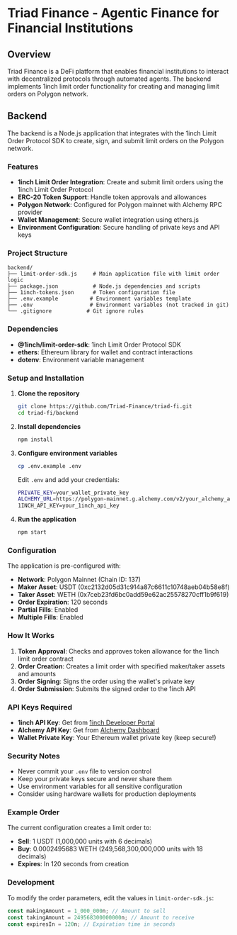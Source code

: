 # Triad Finance - Agentic Finance for Financial Institutions

## Overview

Triad Finance is a DeFi platform that enables financial institutions to interact with decentralized protocols through automated agents. The backend implements 1inch limit order functionality for creating and managing limit orders on Polygon network.

## Backend

The backend is a Node.js application that integrates with the 1inch Limit Order Protocol SDK to create, sign, and submit limit orders on the Polygon network.

### Features

- **1inch Limit Order Integration**: Create and submit limit orders using the 1inch Limit Order Protocol
- **ERC-20 Token Support**: Handle token approvals and allowances
- **Polygon Network**: Configured for Polygon mainnet with Alchemy RPC provider
- **Wallet Management**: Secure wallet integration using ethers.js
- **Environment Configuration**: Secure handling of private keys and API keys

### Project Structure

```
backend/
├── limit-order-sdk.js     # Main application file with limit order logic
├── package.json           # Node.js dependencies and scripts
├── 1inch-tokens.json      # Token configuration file
├── .env.example          # Environment variables template
├── .env                  # Environment variables (not tracked in git)
└── .gitignore           # Git ignore rules
```

### Dependencies

- **@1inch/limit-order-sdk**: 1inch Limit Order Protocol SDK
- **ethers**: Ethereum library for wallet and contract interactions
- **dotenv**: Environment variable management

### Setup and Installation

1. **Clone the repository**

   ```bash
   git clone https://github.com/Triad-Finance/triad-fi.git
   cd triad-fi/backend
   ```

2. **Install dependencies**

   ```bash
   npm install
   ```

3. **Configure environment variables**

   ```bash
   cp .env.example .env
   ```

   Edit `.env` and add your credentials:

   ```bash
   PRIVATE_KEY=your_wallet_private_key
   ALCHEMY_URL=https://polygon-mainnet.g.alchemy.com/v2/your_alchemy_api_key
   1INCH_API_KEY=your_1inch_api_key
   ```

4. **Run the application**
   ```bash
   npm start
   ```

### Configuration

The application is pre-configured with:

- **Network**: Polygon Mainnet (Chain ID: 137)
- **Maker Asset**: USDT (0xc2132d05d31c914a87c6611c10748aeb04b58e8f)
- **Taker Asset**: WETH (0x7ceb23fd6bc0add59e62ac25578270cff1b9f619)
- **Order Expiration**: 120 seconds
- **Partial Fills**: Enabled
- **Multiple Fills**: Enabled

### How It Works

1. **Token Approval**: Checks and approves token allowance for the 1inch limit order contract
2. **Order Creation**: Creates a limit order with specified maker/taker assets and amounts
3. **Order Signing**: Signs the order using the wallet's private key
4. **Order Submission**: Submits the signed order to the 1inch API

### API Keys Required

- **1inch API Key**: Get from [1inch Developer Portal](https://developers.1inch.io/)
- **Alchemy API Key**: Get from [Alchemy Dashboard](https://dashboard.alchemy.com/)
- **Wallet Private Key**: Your Ethereum wallet private key (keep secure!)

### Security Notes

- Never commit your `.env` file to version control
- Keep your private keys secure and never share them
- Use environment variables for all sensitive configuration
- Consider using hardware wallets for production deployments

### Example Order

The current configuration creates a limit order to:

- **Sell**: 1 USDT (1,000,000 units with 6 decimals)
- **Buy**: 0.0002495683 WETH (249,568,300,000,000 units with 18 decimals)
- **Expires**: In 120 seconds from creation

### Development

To modify the order parameters, edit the values in `limit-order-sdk.js`:

```javascript
const makingAmount = 1_000_000n; // Amount to sell
const takingAmount = 249568300000000n; // Amount to receive
const expiresIn = 120n; // Expiration time in seconds
```
